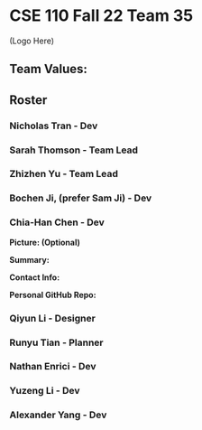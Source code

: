 # CSE 110 Fall 22 Team 35

(Logo Here)  

## Team Values:


## Roster

### Nicholas Tran - Dev

### Sarah Thomson - Team Lead

### Zhizhen Yu - Team Lead

### Bochen Ji, (prefer Sam Ji) - Dev

### Chia-Han Chen - Dev
**Picture: (Optional)**

**Summary:**

**Contact Info:**

**Personal GitHub Repo:**


### Qiyun Li - Designer

### Runyu Tian - Planner

### Nathan Enrici - Dev

### Yuzeng Li - Dev

### Alexander Yang - Dev
